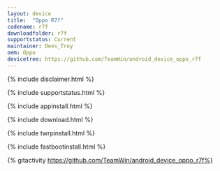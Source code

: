 ```yaml
---
layout: device
title:  "Oppo R7f"
codename: r7f
downloadfolder: r7f
supportstatus: Current
maintainer: Dees_Troy
oem: Oppo
devicetree: https://github.com/TeamWin/android_device_oppo_r7f
---
```


{% include disclaimer.html %}

{% include supportstatus.html %}

{% include appinstall.html %}

{% include download.html %}

{% include twrpinstall.html %}

{% include fastbootinstall.html %}

{% gitactivity  https://github.com/TeamWin/android_device_oppo_r7f%}
